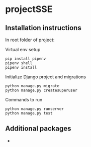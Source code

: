 # projectSSE

## Installation instructions

In root folder of project:

Virtual env setup
```
pip install pipenv
pipenv shell
pipenv install
```

Initialize Django project and migrations
```
python manage.py migrate
python manage.py createsuperuser
```

Commands to run
```
python manage.py runserver
python manage.py test
```

Additional packages
-
-
